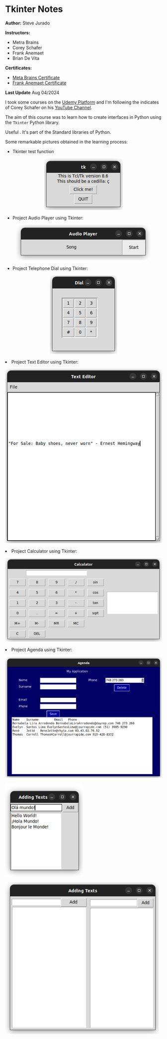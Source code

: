 # Tkinter Notes

**Author:** Steve Jurado

**Instructors:**
- Metra Brains
- Corey Schafer
- Frank Anemaet
- Brian De Vita

**Certificates:**
- [Meta Brains Certificate](./assets/certicates/Certificate_MetaBrains.jpg)
- [Frank Anemaet Certificate](./assets/certicates/Certificate_FrankAnemaet.jpg)

**Last Update** Aug 04/2024

I took some courses on the [Udemy Platform](https://www.udemy.com/) and I'm following the indicates of Corey Schafer on his [YouTube Channel](https://www.youtube.com/watch?v=epDKamC-V-8). 

The aim of this course was to learn how to create interfaces in Python using the `Tkinter` Python library.

Useful . It's part of the Standard libraries of Python.

Some remarkable pictures obtained in the learning process:

- Tkinter test function

<p align="center">
  <img src="./assets/imgs/tkinter_test.png">
</p>

- Project Audio Player using Tkinter:

<p align="center">
  <img src="./assets/imgs/project_audio_player.png">
</p>

- Project Telephone Dial using Tkinter:

<p align="center">
  <img src="./assets/imgs/project_dial.png">
</p

- Project Text Editor using Tkinter:

<p align="center">
  <img src="./assets/imgs/project_text_editor.png">
</p

- Project Calculator using Tkinter:

<p align="center">
  <img src="./assets/imgs/project_calculator.png">
</p

- Project Agenda using Tkinter:

<p align="center">
  <img src="./assets/imgs/project_agenda.png">
</p

![](./assets/imgs/first_tkinter.png)

![](./assets/imgs/second_tkinter.png)